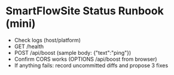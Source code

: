 # SmartFlowSite Status Runbook (mini)
- Check logs (host/platform)
- GET /health
- POST /api/boost (sample body: {"text":"ping"})
- Confirm CORS works (OPTIONS /api/boost from browser)
- If anything fails: record uncommitted diffs and propose 3 fixes

